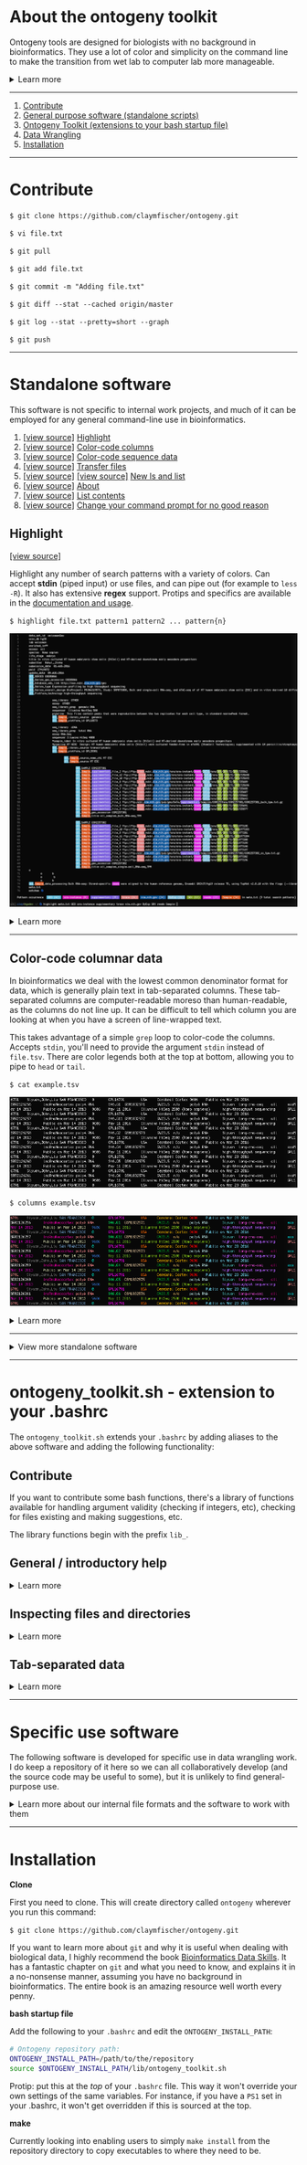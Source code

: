 # About the ontogeny toolkit

Ontogeny tools are designed for biologists with no background in bioinformatics. They use a lot of color and simplicity on the command line to make the transition from wet lab to computer lab more manageable. 

<details>
<summary>Learn more</summary>

The name *ontogeny* refers to the development of an individual from embryo to maturity. I chose this name as my hope is these tools help you to go from terrified of a command line to proficient in bioinformatics.

They are bash shell scripts cobbled together while learning how to work with biological data on UNIX/Linux servers (data wrangling).

They follow [kent](https://github.com/ucscGenomeBrowser/kent) command conventions. This means executing the command with no arguments will show usage/help. Most also follow UNIX/Linux conventions by showing usage when run with the `-h` or `--help` flags.

---

Most UNIX software is designed to be [minimimalist](https://en.wikipedia.org/wiki/Unix_philosophy). This is ideal for UNIX power tools, as it makes dealing with data easier in pipelines. 

On the other hand, most of my software is not designed to be part of a pipeline. These tools were designed to format the data for non-programmers to read more easily. Output tends to have columns formatted to align, lots of color, and spacing on the top, left and bottom. This would throw a wrench in the gears of most data pipelines.

</details>

---

1. <a href="#Contribute">Contribute</a>
2. <a href="#General">General purpose software (standalone scripts)</a>
2. <a href="#toolkit">Ontogeny Toolkit (extensions to your bash startup file)</a>
3. <a href="#Specific">Data Wrangling</a>
4. <a href="#Installation">Installation</a>

---
<a name="Contribute"></a>
# Contribute

`$ git clone https://github.com/claymfischer/ontogeny.git`

`$ vi file.txt`

`$ git pull`

`$ git add file.txt`

`$ git commit -m "Adding file.txt"`

`$ git diff --stat --cached origin/master`

`$ git log --stat --pretty=short --graph`

`$ git push`

---
<a name="General"></a>
# Standalone software

This software is not specific to internal work projects, and much of it can be employed for any general command-line use in bioinformatics.

1. [[view source]](https://github.com/claymfischer/ontogeny/blob/master/bin/ontogeny_highlight.sh) <a href="#highlight">Highlight</a>
2. [[view source]](https://github.com/claymfischer/ontogeny/blob/master/bin/ontogeny_columns.sh) <a href="#columns">Color-code columns</a>
3. [[view source]](https://github.com/claymfischer/ontogeny/blob/master/bin/ontogeny_fastq.sh) <a href="#sequence">Color-code sequence data</a>
4. [[view source]](https://github.com/claymfischer/ontogeny/blob/master/bin/ontogeny_transfer.sh) <a href="#transfer">Transfer files</a>
5. [[view source]](https://github.com/claymfischer/ontogeny/blob/master/bin/ontogeny_newLs.sh) [[view source]](https://github.com/claymfischer/ontogeny/blob/master/bin/ontogeny_list.sh) <a href="#newls">New ls and list</a>
6. [[view source]](https://github.com/claymfischer/ontogeny/blob/master/bin/ontogeny_about.sh) <a href="#about">About</a>
7. [[view source]](https://github.com/claymfischer/ontogeny/blob/master/bin/ontogeny_contents.sh) <a href="#contents">List contents</a>
7. [[view source]](https://github.com/claymfischer/ontogeny/blob/master/bin/ontogeny_changePrompt.sh) <a href="#prompt">Change your command prompt for no good reason</a>

<a name="highlight"></a>
## Highlight
 [[view source]](https://github.com/claymfischer/ontogeny/blob/master/bin/ontogeny_highlight.sh)
 
Highlight any number of search patterns with a variety of colors. Can accept **stdin** (piped input) or use files, and can pipe out (for example to `less -R`). It also has extensive **regex** support. Protips and specifics are available in the [documentation and usage](https://github.com/claymfischer/ontogeny/blob/master/docs_highlight.md).


`$ highlight file.txt pattern1 pattern2 ... pattern{n}`

![Example highlighting](/images/highlight/highlight.sh.png)

<details>
<summary>Learn more</summary>

**Input:** `stdin` `pipedinput` `file.txt` `"multiple.txt files.txt"` `file.*`

Input examples: 

`$ highlight *.txt pattern1 pattern2 ... pattern*n*`

`$ highlight "file.txt file2.txt" pattern1 pattern2 ... pattern*n*`

`$ cat file.txt | grep pattern1 | highlight stdin pattern2 pattern3 | less -R`

`$ cat file.txt | grep pattern1 | highlight pipedinput pattern2 pattern3 | less -R`

`pipedinput` and `stdin` are both the same, but `stdin` will show you a color legend of what you're highlighting.

> Note: adding multiple files will *filter* to only lines containing all the patterns. You can trick it to filter withinin a single file by also including the empty file `/dev/null`, for example: `$ highlight "/dev/null file.txt" pattern1 pattern2`

As this can handle any number of patterns (and will color them randomly with 256 colors), it's useful for a lot of QA purposes, making visual connections easier. For example, you could use command substitution to generate your pattern list:

`$ highlight file.txt $( cat listOfAssemblyNames.tsv | cut -f 2 | awk NF | sort | uniq | tr '\n' ' ' )`

> Note: there are patterns with special meaning, such as `CLEANUP` to help location errant tabs and spaces in biological data storage.

</details>

---
<a name="columns"></a>
## Color-code columnar data

In bioinformatics we deal with the lowest common denominator format for data, which is generally plain text in tab-separated columns. These tab-separated columns are computer-readable moreso than human-readable, as the columns do not line up. It can be difficult to tell which column you are looking at when you have a screen of line-wrapped text.

This takes advantage of a simple `grep` loop to color-code the columns. Accepts `stdin`, you'll need to provide the argument `stdin` instead of `file.tsv`. There are color legends both at the top at bottom, allowing you to pipe to `head` or `tail`.

`$ cat example.tsv`

![Example column coloring](/images/columns/columns_preview_before.png)

`$ columns example.tsv`

![Example column coloring](/images/columns/column_preview_after.png)

<details>
<summary>Learn more</summary>

Any additional arguments will color specific columns for comparison. This example also shows how to use `stdin`.

`$ cat example.tsv | columns stdin 3 6 9 10 17 25`

![Example column coloring](/images/columns/column_comparisons.png)

</details>

--- 

<details>
<summary>View more standalone software</summary>

<a name="sequence"></a>
## Color-code sequence and quality score data

Color-codes bases in a gzipped fastq file.

`$ fastq SRR123.fastq.gz`

![Example fastq color-coding](/images/fastq/fastq.png)

<details>
<summary>Learn more</summary>

You can also color-code the quality score. Set any third argument.

`$ fastq SRR123.fastq.gz x`

![Example fastq color-coding](/images/fastq/fastq_quality.png)

</details>

--- 

<a name="newls"></a>
## New ls and new list

This lists directories first, then files. It can color-code different types of files.

If you are new to shell scripting, these are fantastic examples to begin modifying. They were written as tutorials for how to write shell scripts. They are similar, except `list` will also do a line count for text files.

![Example transfer](/images/new_ls/new_ls.png)
![Example transfer](/images/new_ls/new_list.png)

--- 
<a name="about"></a>
## About

This will tell you about any file or directory. It has lazy usage, or more verbose usage that allows detailed previews of the file. 

*This was my first shell script, and really is not a great example of code. However, it's fast and it does what it needs so I've never updated it.*

<details>
<summary>Learn more</summary>
### About files

It will tell you file size, encoding (ASCII or non-ASCII), when the file was last modified in human terms (seconds, minutes, days, weeks, months, years), how many lines it has (and of those, how many are non-blank and how many are actual content, not comments), how many columns (default delimiter is a tab, but you can set it). It also previews the head and foot of a file. 

![Example about](/images/about/about_file.png)

`$ about file.txt`

### About directories

Gives you the real and apparent size of directory (eg. if transferring the contents over a network), the number of files in the top level as well as in all subdirectories, when the directory was last modified, any file extensions and examples with those extensions, and groups files by date modified.

![Example about](/images/about/about_directory.png)

</details> 

--- 

<a name="contents"></a>
## List contents

This is an extension of a script I found in 'Wicked Cool Shell Scripts.'

![Example contents](/images/contents/contents.png)

---

<a name="transfer"></a>
## Quickly transfer files to-and-from your server

This is a simple script that generates a color-coded SCP command to upload or download files. It was written as a tutorial in bash shell scripting.

![Example transfer](/images/transfer/transfer.png)

<details>
<summary>Learn more</summary>
`$ transfer file1.txt file2.txt ... file{n}.txt`

It also takes advantage of filename expansion

` $ transfer *.txt`
</details>

---

<a name="prompt"></a>
## Change your command prompt

<details>
<summary>Learn more</summary>

This is a silly piece of software with no practical purpose, it was written as an exercise challenge when learning bash shell scripting.

![Example .bashrc aliases](/images/changePrompt/changePrompt.png)

It allows you to change your command prompt to any character. It can give you a new character at each prompt, or keep the same character, or return you to your old command prompt when done. The prompts chosen requires changing the settings of LC_ALL to allow UNICODE, so will affect `sort` behavior.

</details>

---
<a name="Colors"></a>
# Palette library

If you'd like to start using colors, here is the output from `bin/paletteTest.sh`:

![colors](/images/palette_fg.png)

![colors](/images/palette_bg.png)

![colors](/images/gradients.png)

</details> 

--- 

<a name="toolkit"></a>
# ontogeny_toolkit.sh - extension to your .bashrc

The `ontogeny_toolkit.sh` extends your `.bashrc` by adding aliases to the above software and adding the following functionality:


## Contribute

If you want to contribute some bash functions, there's a library of functions available for handling argument validity (checking if integers, etc), checking for files existing and making suggestions, etc.

The library functions begin with the prefix `lib_`.

## General / introductory help

<details>
<summary>Learn more</summary>

1. <a href="#screen">Screen sessions</a>
2. <a href="#grep">grep help</a>
3. <a href="#tmp">Make better tmp directories</a>

**noWrap**

Run `noWrap` to temporarily halt line wrapping around your terminal. After 20 seconds your terminal is back to default.

**l**

Execute `l` (lowercase L) to list everything in the directory in a more human-readable fashion, including the time stamps. It's a simple alias.

**showMatches**

![ontogeny_toolkit.sh](/images/aliases/showMatches.png)

Run `showMatches file.txt pattern` to show all matches (highlighted) with context. Add another argument to set amount of context you want to include: `showMatches file.txt pattern 10`. Very fast and useful for parsing files with multiple matches, for example looking for a certain type of error in an error logs.

> Note that patterns have extensive regex support

**grabBetween**

This grabs all the content between two patterns: `grabBetween file.txt pattern1 pattern2`

> Note that this will grab the first match of the pattern found, and will ignore further matches.

> Patterns have extensive regex support

**grabLines**

`grabLines file.txt 100 250`

This will return all content between line numbers. 

**checkFastq**

This grabs the content between specific line numbers in a gzipped fastq file. Same usage as `grabLines`.

**fixLastLine**

Pipe to this to fix issues with CRLF lines. Very common with data saved from spreadsheets or text files from Windows PCs.

**fixNewLines**

Pipe to this to fix CRLF lines in a file. Very common with data saved from spreadsheets or text files from Windows PCs.

**deleteBlankLines**

Does what it says, it removes blank lines from a file. Used in a pipe.

**reduceMultipleBlankLines**

This will fix up a file by reducing regions with multiple blank lines to only one blank line.

**reduceMultipleBlankSpaces**

This will clean up a file, reducing areas with more than one space to only one space.


<a name="screen"></a>**screenHelp**

Your prompt will change when entering a `screen` to alert you that you're in a `screen` session.

![Example .bashrc aliases](/images/aliases/screen.png)

You can also invoke help by simply running `screenHelp` either in the screen session or on the command line for a quick refresher. It will also show you a list of running `screen` sessions or the name of your current screen, if in one.

![Example .bashrc aliases](/images/aliases/screenHelp.png)


<a name="grep"></a>
Since `grep` is such an important tool for bioinformaticians to learn, there's also a `howtogrep` refresher.

![Example .bashrc aliases](/images/aliases/howtogrep.png)

<a name="tmp"></a>
If you find yourself making a lot of `tmp` `temp` or `foo` directories and getting them mixed up, here are a few commands to make a unique directory that you can keep track of.

![Example .bashrc aliases](/images/aliases/mkdir.png)

</details>

## Inspecting files and directories

<details>
<summary>Learn more</summary>
1. <a href="#writing">Test if current directory is actively writing</a>
2. <a href="#nonascii">Highlight non-ascii characters</a>

**linesNotEmpty**

Returns number of lines that are not empty or white space.

**linesContent**

Returns number of lines containing content and which so not begin with a hashtag.

<a name="writing"></a>
Test if your current directory is actively writing anything.

![Example .bashrc aliases](/images/aliases/writing.png)

<a name="nonascii"></a>
Check if a file has non-ascii characters

![Example .bashrc aliases](/images/aliases/ascii.png)

![Example .bashrc aliases](/images/aliases/nonascii.png)

<a name="cleanUp"></a>
Visually inspect for multiple spaces or tabs where they shouldn't be. ` cat file.txt | cleanUp `

![Example .bashrc aliases](/images/aliases/cleanUp.png)

</details>



## Tab-separated data

<details>
<summary>Learn more</summary>

1. <a href="#format">Align your columns so they're easier to read</a>
2. <a href="#whichcolumns">Decipher which column number has your data of interest</a>
3. <a href="#cleanUp">Visually locate multiple spaces/tabs</a>

<a name="whichcolumns"></a>**whichColumns**

Figure out which column number you need.

![Example .bashrc aliases](/images/aliases/whichColumn.png)

This way will preview the second line of the file to help you confirm it's the correct column.

![Example .bashrc aliases](/images/aliases/whichColumns.png)

**describeColumns**

`describe file.tsv` Similar to `whichColumns`, in that it provides the column number, column header and first row value for a tab-separated file.

**summarizeColumns**

`summarizeColumns file.tsv` will give a detailed overview of each column and let you know if the column numbers are inconsistent or the file uses Windows-style CRLF line breaks. You can set any delimiter, it defaults to tab. 

> Note that it gives 5 random values from each column so you get an idea of what's going on. You can instruct it to give a specific number of examples, and even truncate each example so they all fix on your screen.

**columnAverage**

`cat file.tsv | cut -f 1 | columnAverage` This will return the average number of characters. This is for piped input, one column of data.

**columnLengths**

`cat file.tsv | columnLengths` This will return the average characters in each column. Used in a pipe.

**numColumns** 

`numColumns file.tsv` Returns the number of columns in a tab-separated file.

**maxColumns** 

`cat file.tsv | maxColumns` Returns the highest number of columns found in a tab-separated file.

**minColumns**

Returns the lowest number of columns found in a tab-separted file.

<a name="format"></a>
###Formatting columnar data to be human-legible

Tab-separated data can be difficult to read if the rows vary in character length. Here's an example of using the format alias. 
Note that to align this, a character needs to be placed in columns or rows with blanks. This will insert a period (.) character. Seeing it aligned can be easier to read than coloring the columns.

![Example .bashrc aliases](/images/aliases/format_plain.png)

![Example .bashrc aliases](/images/aliases/format_formatted.png)

It's even easier to read than the color-coded `column` program from above:

![Example .bashrc aliases](/images/aliases/format_colored.png)


</details>


--- 
<a name="Specific"></a>
# Specific use software

The following software is developed for specific use in data wrangling work. I do keep a repository of it here so we can all collaboratively develop (and the source code may be useful to some), but it is unlikely to find general-purpose use.

<details>
<summary>Learn more about our internal file formats and the software to work with them</summary>

A lot of this software is designed to work for:

**ra file, or Tag Storm**

An ra (relational-alternative) file establishes a record as a set of related tags and values in a blank line-delimited stanza (block of text). Parent stanzas convey tags and values shared with the rest of the file. Indented stanzas inherit parent stanzas, and can override parent settings. 

These are designed to be human-readable, and reduce redundancy of tab-separated files.

**manifest file**

This is a list of files with a unique identifer to link the file with metadata about it. Tab separated columns.

**spreadsheets**

In collaborating with off-site folks who are not familiar with the command-line, it can often be easier to share Google Sheets or Excel Spreadsheets. There is some software to generate input for spreadsheets.

---

1. Check submission
2. Generate spreadsheet input
3. Generate a tag storm summary
4. Generate a tag summary

---

## Check submission

This gives a summary of a relational-alternative, or ra, file. 

If an md5sum file is present, it will also validate that there are no collisions and compare it to the md5sum file.

![checkSubmission](/images/checkSubmission/checkSubmission_fail.png)

--- 

## Generate spreadsheet input

This takes a tag storm as input, does some calculations and gives a tab-separated output for importing into a tag reconciliation spreadsheet.

![generate spreadsheet input](/images/spreadsheetInput/spreadsheetInput.png)

---

## Generate a tag storm summary

This gives you a tag-by-tag count of values and totals them for you. Very useful for a high-level look at a tag storm.

![tagStormSummary](/images/tagStormSummary/tagStormSummary.png)

---

## Generate a tag summary

This gives a summary of a tag from a tag storm, providing counts and showing all the different values and the stanza indentation for each.

![tagSummary](/images/tagSummary/tagSummary.png)

</details>

---
<a name="Installation"></a>
# Installation

**Clone**

First you need to clone. This will create directory called `ontogeny` wherever you run this command:

`$ git clone https://github.com/claymfischer/ontogeny.git`

If you want to learn more about `git` and why it is useful when dealing with biological data, I highly recommend the book [Bioinformatics Data Skills](http://proquest.safaribooksonline.com/book/bioinformatics/9781449367480). It has a fantastic chapter on `git` and what you need to know, and explains it in a no-nonsense manner, assuming you have no background in bioinformatics. The entire book is an amazing resource well worth every penny.

**bash startup file**

Add the following to your `.bashrc` and edit the `ONTOGENY_INSTALL_PATH`:
```bash
# Ontogeny repository path:
ONTOGENY_INSTALL_PATH=/path/to/the/repository
source $ONTOGENY_INSTALL_PATH/lib/ontogeny_toolkit.sh
```
Protip: put this at the *top* of your `.bashrc` file. This way it won't override your own settings of the same variables. For instance, if you have a `PS1` set in your .bashrc, it won't get overridden if this is sourced at the top.

**make**

Currently looking into enabling users to simply `make install` from the repository directory to copy executables to where they need to be.
